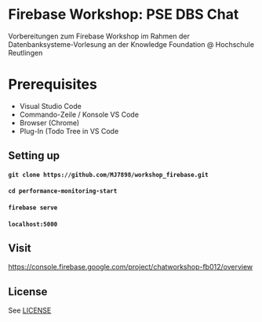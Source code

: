 # Firebase Workshop: PSE DBS Chat


Vorbereitungen zum Firebase Workshop im Rahmen der Datenbanksysteme-Vorlesung an der Knowledge Foundation @ Hochschule Reutlingen

# Prerequisites
- Visual Studio Code
- Commando-Zeile / Konsole VS Code
- Browser (Chrome) 
- Plug-In (Todo Tree in VS Code

## Setting up
#### `git clone https://github.com/MJ7898/workshop_firebase.git`
#### `cd performance-monitoring-start`
#### `firebase serve`
#### `localhost:5000`

## Visit
https://console.firebase.google.com/project/chatworkshop-fb012/overview

## License
See [LICENSE](LICENSE)
